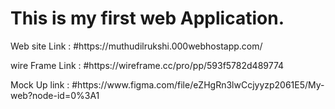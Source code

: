 <h1>This is my first web Application.</h1>
<p>Web site Link : #https://muthudilrukshi.000webhostapp.com/</p>
<p>wire Frame Link : #https://wireframe.cc/pro/pp/593f5782d489774</p>
<p>Mock Up link : #https://www.figma.com/file/eZHgRn3lwCcjyyzp2061E5/My-web?node-id=0%3A1</p>